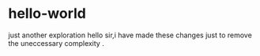 # hello-world
just another exploration
hello sir,i have made these changes just to remove the uneccessary complexity .
